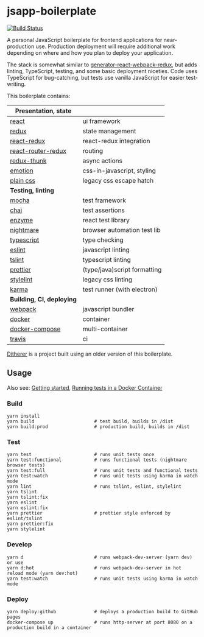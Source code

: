 # jsapp-boilerplate

[![Build Status](https://travis-ci.org/gyng/jsapp-boilerplate.svg?branch=master)](https://travis-ci.org/gyng/jsapp-boilerplate)

A personal JavaScript boilerplate for frontend applications for near-production use. Production deployment will require additional work depending on where and how you plan to deploy your application.

The stack is somewhat similar to [generator-react-webpack-redux](https://github.com/stylesuxx/generator-react-webpack-redux), but adds linting, TypeScript, testing, and some basic deployment niceties.
Code uses TypeScript for bug-catching, but tests use vanilla JavaScript for easier test-writing.

This boilerplate contains:

| **Presentation, state**                                                   |                              |
|---------------------------------------------------------------------------|------------------------------|
| [react](https://facebook.github.io/react/docs/hello-world.html)           | ui framework                 |
| [redux](http://redux.js.org/)                                             | state management             |
| [react-redux](http://redux.js.org/docs/basics/UsageWithReact.html)        | react-redux integration      |
| [react-router-redux](https://github.com/reactjs/react-router-redux)       | routing                      |
| [redux-thunk](https://github.com/gaearon/redux-thunk)                     | async actions                |
| [emotion](https://github.com/emotion-js/emotion)                          | css-in-javascript, styling   |
| [plain css](https://developer.mozilla.org/en-US/docs/Web/CSS)             | legacy css escape hatch      |
| **Testing, linting**                                                      |                              |
| [mocha](https://mochajs.org/#getting-started)                             | test framework               |
| [chai](http://chaijs.com/guide/styles/)                                   | test assertions              |
| [enzyme](http://airbnb.io/enzyme/index.html)                              | react test library           |
| [nightmare](https://github.com/segmentio/nightmare)                       | browser automation test lib  |
| [typescript](https://www.typescriptlang.org/docs/home.html)               | type checking                |
| [eslint](http://eslint.org/docs/rules/)                                   | javascript linting           |
| [tslint](https://palantir.github.io/tslint/rules/)                        | typescript linting           |
| [prettier](https://github.com/prettier/prettier/)                         | (type/java)script formatting |
| [stylelint](https://stylelint.io/user-guide/)                             | legacy css linting           |
| [karma](http://karma-runner.github.io/1.0/config/configuration-file.html) | test runner (with electron)  |
| **Building, CI, deploying**                                               |                              |
| [webpack](https://webpack.js.org/concepts/)                               | javascript bundler           |
| [docker](https://docs.docker.com/engine/reference/builder/)               | container                    |
| [docker-compose](https://docs.docker.com/compose/compose-file/)           | multi-container              |
| [travis](https://docs.travis-ci.com/user/customizing-the-build)           | ci                           |

[Ditherer](https://github.com/gyng/ditherer) is a project built using an older version of this boilerplate.

## Usage

Also see: [Getting started](doc/getting_started.md), [Running tests in a Docker Container](doc/docker_tests.md)

### Build

    yarn install
    yarn build                      # test build, builds in /dist
    yarn build:prod                 # production build, builds in /dist

### Test

    yarn test                       # runs unit tests once
    yarn test:functional            # runs functional tests (nightmare browser tests)
    yarn test:full                  # runs unit tests and functional tests
    yarn test:watch                 # runs unit tests using karma in watch mode
    yarn lint                       # runs tslint, eslint, stylelint
    yarn tslint
    yarn tslint:fix
    yarn eslint
    yarn eslint:fix
    yarn prettier                   # prettier style enforced by eslint/tslint
    yarn prettier:fix
    yarn stylelint

### Develop

    yarn d                          # runs webpack-dev-server (yarn dev) or use
    yarn d:hot                      # runs webpack-dev-server in hot reload mode (yarn dev:hot)
    yarn test:watch                 # runs unit tests using karma in watch mode

### Deploy

    yarn deploy:github              # deploys a production build to GitHub pages
    docker-compose up               # runs http-server at port 8080 on a production build in a container
